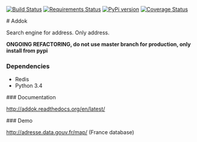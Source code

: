 [![Build Status](https://travis-ci.org/addok/addok.svg?branch=master)](https://travis-ci.org/addok/addok)
[![Requirements Status](https://requires.io/github/addok/addok/requirements.svg?branch=master)](https://requires.io/github/addok/addok/requirements/?branch=master)
[![PyPi version](https://img.shields.io/pypi/v/addok.svg)](https://pypi.python.org/pypi/addok/)
[![Coverage Status](https://coveralls.io/repos/addok/addok/badge.svg?branch=master&service=github)](https://coveralls.io/github/addok/addok?branch=master)

# Addok

Search engine for address. Only address.

**ONGOING REFACTORING, do not use master branch for production, only install from pypi**


### Dependencies

- Redis
- Python 3.4

### Documentation

http://addok.readthedocs.org/en/latest/

### Demo

http://adresse.data.gouv.fr/map/ (France database)
